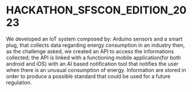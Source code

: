 # HACKATHON_SFSCON_EDITION_2023
We developed an IoT system composed by:  Arduino sensors and a smart plug, that collects data regarding energy consumption in an industry then, as the challenge asked, we created an API to access the informations collected; the API is linked with a functioning mobile application(for both android and iOS) with an AI based notification tool that notifies the user when there is an unusual consumption of energy. Information are stored in order to produce a possible standard that could be used for a future regulation.
